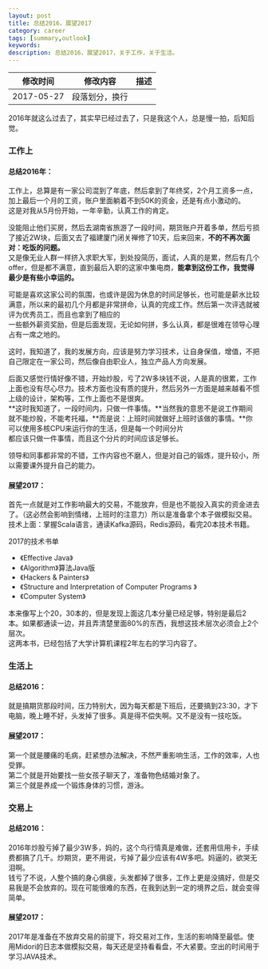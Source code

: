 ```yaml
---
layout: post
title: 总结2016，展望2017
category: career
tags: [summary,outlook]
keywords: 
description: 总结2016，展望2017，关于工作，关于生活。
---
```


| 修改时间 |    修改内容        | 描述  |
| ------------- |:-------------:| -----:|
| 2017-05-27     | 段落划分，换行| |
2016年就这么过去了，其实早已经过去了，只是我这个人，总是慢一拍，后知后觉。

### 工作上 

#### 总结2016年：

工作上，总算是有一家公司混到了年底，然后拿到了年终奖，2个月工资多一点，加上最后一个月的工资，账户里面躺着不到50K的资金，还是有点小激动的。 <br>
这是对我从5月份开始，一年辛勤，认真工作的肯定。 <br>

没能阻止他们买房，然后去湖南省旅游了一段时间，期货账户开着多单，然后亏损了接近2W块，后面又去了福建厦门闭关禅修了10天，后来回来，**不的不再次面对：吃饭的问题。** <br>
又是像无业人群一样挤入求职大军，到处投简历，面试，人真的是累，然后有几个offer，但是都不满意，直到最后入职的这家中集电商，**能拿到这份工作，我觉得最少是有些小幸运的。** <br>

可能是喜欢这家公司的氛围，也或许是因为休息的时间足够长，也可能是薪水比较满意，所以来的最初几个月都是非常拼命，认真的完成工作。然后第一次评选就被评为优秀员工，而且也拿到了相应的<br>
一些额外薪资奖励，但是后面发现，无论如何拼，多么认真，都是很难在领导心理占有一席之地的。<br>

这时，我知道了，我的发展方向，应该是努力学习技术，让自身保值，增值，不把自己限定在一家公司，然后像自由职业人，独立产品人方向发展。<br>

后面又感觉行情好像不错，开始炒股，亏了2W多块钱不说，人是真的很累，工作上面也没有尽心尽力。技术方面也没有质的提升，然后另外一方面是越来越看不惯上级的设计，架构等，工作上面也不是很爽。<br>
**这时我知道了，一段时间内，只做一件事情。**当然我的意思不是说工作期间就不能炒股，不能考托福，**而是说：上班时间就做好上班时该做的事情。**你可以使用多核CPU来运行你的生活，但是每一个时间分片<br>
都应该只做一件事情，而且这个分片的时间应该足够长。<br>

领导和同事都非常的不错，工作内容也不磨人，但是对自己的锻炼，提升较小，所以需要课外提升自己的能力。<br>

#### 展望2017： 

首先一点就是对工作影响最大的交易，不能放弃，但是也不能投入真实的资金进去了。（这必然会影响到情绪，上班时的注意力）所以是准备拿个本子做模拟交易。<br>
技术上面：掌握Scala语言，通读Kafka源码，Redis源码，看完20本技术书籍。<br>

2017的技术书单    
* 《Effective Java》
* 《Algorithm》算法Java版
* 《Hackers & Painters》
* 《Structure and Interpretation of Computer Programs 》
* 《Computer System》

本来像写上个20，30本的，但是发现上面这几本分量已经足够，特别是最后2本。如果都通读一边，并且弄清楚里面80%的东西，我想这技术层次必须会上2个层次。<br>
这两本书，已经包括了大学计算机课程2年左右的学习内容了。<br>

### 生活上

#### 总结2016：

就是搞期货那段时间，压力特别大，因为每天都是下班后，还要搞到23:30，才下电脑，晚上睡不好，头发掉了很多。真是得不偿失啊。又不是没有一技吃饭。<br>

#### 展望2017：

第一个就是腰痛的毛病，赶紧想办法解决，不然严重影响生活，工作的效率，人也受罪。<br>
第二个就是开始要找一些女孩子聊天了，准备物色结婚对象了。<br>
第三个就是养成一个锻炼身体的习惯，游泳。<br>

### 交易上 

#### 总结2016： 

2016年炒股亏掉了最少3W多，妈的，这个鸟行情真是难做，还套用信用卡，手续费都搞了几千。炒期货，更不用说，亏掉了最少应该有4W多吧。妈逼的，欲哭无泪啊。<br>
钱亏了不说，人整个搞的身心俱疲，头发都掉了很多，工作上更是没搞好，但是交易我是不会放弃的。现在可能很难的东西，在我到达到一定的境界之后，就会变得简单。<br>


#### 展望2017： 

2017年是准备在不放弃交易的前提下，将交易对工作，生活的影响降至最低。使用Midori的日志本做模拟交易，每天还是坚持看看盘，不大紧要。空出的时间用于学习JAVA技术。

